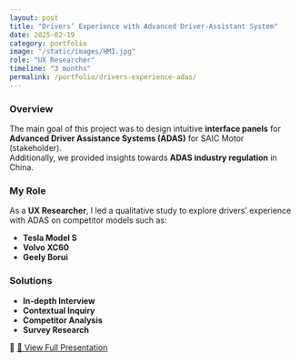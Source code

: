 ```yaml
---
layout: post
title: "Drivers’ Experience with Advanced Driver-Assistant System"
date: 2025-02-19
category: portfolio
image: "/static/images/HMI.jpg"
role: "UX Researcher"
timeline: "3 months"
permalink: /portfolio/drivers-experience-adas/
---
```


### **Overview**
The main goal of this project was to design intuitive **interface panels** for **Advanced Driver Assistance Systems (ADAS)** for SAIC Motor (stakeholder).  
Additionally, we provided insights towards **ADAS industry regulation** in China.

### **My Role**
As a **UX Researcher**, I led a qualitative study to explore drivers’ experience with ADAS on competitor models such as:
- **Tesla Model S**
- **Volvo XC60**
- **Geely Borui**

### **Solutions**
- **In-depth Interview**
- **Contextual Inquiry**
- **Competitor Analysis**
- **Survey Research**

📎 [🔗 View Full Presentation](https://docs.google.com/presentation/d/15ymmxTGBMlzi5KX27HuFXI8bfWxmvxu_WmEpjE9njCg/edit#slide=id.g295b312126d_0_424)
